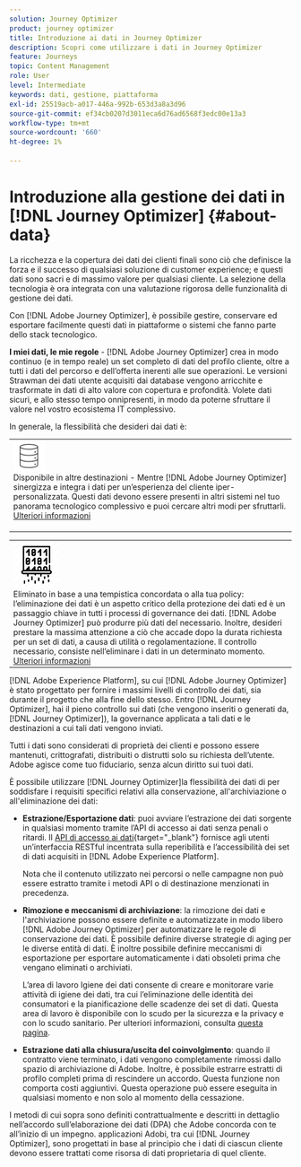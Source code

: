 ```yaml
---
solution: Journey Optimizer
product: journey optimizer
title: Introduzione ai dati in Journey Optimizer
description: Scopri come utilizzare i dati in Journey Optimizer
feature: Journeys
topic: Content Management
role: User
level: Intermediate
keywords: dati, gestione, piattaforma
exl-id: 25519acb-a017-446a-992b-653d3a8a3d96
source-git-commit: ef34cb0207d3011eca6d76ad6568f3edc00e13a3
workflow-type: tm+mt
source-wordcount: '660'
ht-degree: 1%

---
```


# Introduzione alla gestione dei dati in [!DNL Journey Optimizer] {#about-data}

La ricchezza e la copertura dei dati dei clienti finali sono ciò che definisce la forza e il successo di qualsiasi soluzione di customer experience; e questi dati sono sacri e di massimo valore per qualsiasi cliente. La selezione della tecnologia è ora integrata con una valutazione rigorosa delle funzionalità di gestione dei dati.

Con [!DNL Adobe Journey Optimizer], è possibile gestire, conservare ed esportare facilmente questi dati in piattaforme o sistemi che fanno parte dello stack tecnologico.

**I miei dati, le mie regole** - [!DNL Adobe Journey Optimizer] crea in modo continuo (e in tempo reale) un set completo di dati del profilo cliente, oltre a tutti i dati del percorso e dell’offerta inerenti alle sue operazioni. Le versioni Strawman dei dati utente acquisiti dai database vengono arricchite e trasformate in dati di alto valore con copertura e profondità. Volete dati sicuri, e allo stesso tempo onnipresenti, in modo da poterne sfruttare il valore nel vostro ecosistema IT complessivo.

In generale, la flessibilità che desideri dai dati è:


<table style="table-layout:fixed">
<tr style="border: 0;">
  <td>
    <div><img alt="destinazioni" src="assets/do-not-localize/dest.png" /> 
    <br>Disponibile in altre destinazioni - Mentre [!DNL Adobe Journey Optimizer] sinergizza e integra i dati per un’esperienza del cliente iper-personalizzata. Questi dati devono essere presenti in altri sistemi nel tuo panorama tecnologico complessivo e puoi cercare altri modi per sfruttarli.
    <div>
     <a href="../start/ajo-integrations.md">Ulteriori informazioni</a></div>
    </div>
    <br>
  </td>
</tr>
</table>

<!--td>
    <div><img alt="retention" src="assets/do-not-localize/retention.png" />  
    <br>Retained for a stipulated duration – Industry or regional regulations (such as GDPR or CCPA) or internal data governance policies stipulate how long or how short a duration, data needs to be maintained or archived in Adobe Experience Platform Data Lake. <a href="../privacy/get-started-privacy.md">Learn more</a></div>
  </td>
</tr>
<tr style="border: 0;"-->
<table style="table-layout:fixed">
<tr style="border: 0;">
  <td>
    <div><img alt="policy" src="assets/do-not-localize/policy.png" /> 
    <br>Eliminato in base a una tempistica concordata o alla tua policy: l’eliminazione dei dati è un aspetto critico della protezione dei dati ed è un passaggio chiave in tutti i processi di governance dei dati. [!DNL Adobe Journey Optimizer] può produrre più dati del necessario. Inoltre, desideri prestare la massima attenzione a ciò che accade dopo la durata richiesta per un set di dati, a causa di utilità o regolamentazione. Il controllo necessario, consiste nell’eliminare i dati in un determinato momento. 
    </div>
      <div>
     <a href="../privacy/data-hygiene.md">Ulteriori informazioni</a></div>
    </div>
  </td>
</tr>
</table>

[!DNL Adobe Experience Platform], su cui [!DNL Adobe Journey Optimizer] è stato progettato per fornire i massimi livelli di controllo dei dati, sia durante il progetto che alla fine dello stesso. Entro [!DNL Journey Optimizer], hai il pieno controllo sui dati (che vengono inseriti o generati da, [!DNL Journey Optimizer]), la governance applicata a tali dati e le destinazioni a cui tali dati vengono inviati.

Tutti i dati sono considerati di proprietà dei clienti e possono essere mantenuti, crittografati, distribuiti o distrutti solo su richiesta dell’utente. Adobe agisce come tuo fiduciario, senza alcun diritto sui tuoi dati.

È possibile utilizzare [!DNL Journey Optimizer]la flessibilità dei dati di per soddisfare i requisiti specifici relativi alla conservazione, all&#39;archiviazione o all&#39;eliminazione dei dati:

* **Estrazione/Esportazione dati**: puoi avviare l’estrazione dei dati sorgente in qualsiasi momento tramite l’API di accesso ai dati senza penali o ritardi. Il [API di accesso ai dati](https://experienceleague.adobe.com/docs/experience-platform/data-access/api.html){target="_blank"} fornisce agli utenti un’interfaccia RESTful incentrata sulla reperibilità e l’accessibilità dei set di dati acquisiti in [!DNL Adobe Experience Platform]. <!--In the future (on roadmap), you can use file-based destinations to export and migrate log data from Adobe Journey Optimizer. -->

  Nota che il contenuto utilizzato nei percorsi o nelle campagne non può essere estratto tramite i metodi API o di destinazione menzionati in precedenza.

<!--
* **Profile Service Data Retention**: For Behavioral and Time series data appended to any Profile, you may choose to use Journey Optimizer’s default setting of retaining this data for up to 30 days from the date of its addition to a Profile, or until an alternative time-period selected by the you. The time that Adobe keeps this data varies from contract to contract, and is outlined in an organization’s data retention policy.

  Learn more about Experience Event expirations in [Adobe Experience Platform documentation](https://experienceleague.adobe.com/docs/experience-platform/profile/event-expirations.html){target="_blank"}.
-->

* **Rimozione e meccanismi di archiviazione**: la rimozione dei dati e l&#39;archiviazione possono essere definite e automatizzate in modo libero [!DNL Adobe Journey Optimizer] per automatizzare le regole di conservazione dei dati. È possibile definire diverse strategie di aging per le diverse entità di dati. È inoltre possibile definire meccanismi di esportazione per esportare automaticamente i dati obsoleti prima che vengano eliminati o archiviati.

  L’area di lavoro Igiene dei dati consente di creare e monitorare varie attività di igiene dei dati, tra cui l’eliminazione delle identità dei consumatori e la pianificazione delle scadenze dei set di dati. Questa area di lavoro è disponibile con lo scudo per la sicurezza e la privacy e con lo scudo sanitario. Per ulteriori informazioni, consulta [questa pagina](../privacy/data-hygiene.md).

<!--
* **Data Lake and Deletions**: Customer Data stored in the Data Lake can be retained by Journey Optimizer:
    
    * for 7 days to facilitate the onboarding of Customer Data into the Profile Services, after which it may be permanently deleted, or
    * until chosen to be deleted by you

-->

* **Estrazione dati alla chiusura/uscita del coinvolgimento**: quando il contratto viene terminato, i dati vengono completamente rimossi dallo spazio di archiviazione di Adobe. Inoltre, è possibile estrarre estratti di profilo completi prima di rescindere un accordo. Questa funzione non comporta costi aggiuntivi. Questa operazione può essere eseguita in qualsiasi momento e non solo al momento della cessazione.

I metodi di cui sopra sono definiti contrattualmente e descritti in dettaglio nell’accordo sull’elaborazione dei dati (DPA) che Adobe concorda con te all’inizio di un impegno. applicazioni Adobi, tra cui [!DNL Journey Optimizer], sono progettati in base al principio che i dati di ciascun cliente devono essere trattati come risorsa di dati proprietaria di quel cliente.
